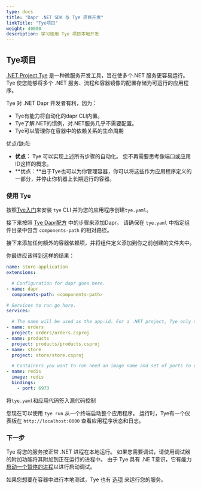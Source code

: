 ```yaml
---
type: docs
title: "Dapr .NET SDK 与 Tye 项目开发"
linkTitle: "Tye项目"
weight: 40000
description: 学习使用 Tye 项目本地开发
---
```


## Tye项目

[.NET Project Tye](https://github.com/dotnet/tye/) 是一种微服务开发工具，旨在使多个.NET 服务更容易运行。 Tye 使您能够将多个 .NET 服务、流程和容器镜像的配置存储为可运行的应用程序。

Tye 对 .NET Dapr 开发者有利，因为：

- Tye有能力将自动化的dapr CLI内置。
- Tye了解.NET的惯例，对.NET服务几乎不需要配置。
- Tye可以管理你在容器中的依赖关系的生命周期

优点/缺点:
- **优点：** Tye 可以实现上述所有步骤的自动化。 您不再需要思考像端口或应用ID这样的概念。
- **优点：**由于Tye也可以为你管理容器，你可以将这些作为应用程序定义的一部分，并停止你机器上长期运行的容器。

### 使用 Tye

按照[Tye入门](https://github.com/dotnet/tye/blob/master/docs/getting_started.md)来安装 `tye` CLI 并为您的应用程序创建`tye.yaml`。

接下来按照 [Tye Dapr配方](https://github.com/dotnet/tye/blob/master/docs/recipes/dapr.md) 中的步骤来添加Dapr。 请确保在 `tye.yaml` 中指定组件目录中包含 `components-path` 的相对路径。

接下来添加任何额外的容器依赖项，并将组件定义添加到你之前创建的文件夹中。

你最终应该得到这样的结果：

```yaml
name: store-application
extensions:

  # Configuration for dapr goes here.
- name: dapr
  components-path: <components-path> 

# Services to run go here.
services:

  # The name will be used as the app-id. For a .NET project, Tye only needs the path to the project file.
- name: orders
  project: orders/orders.csproj
- name: products
  project: products/products.csproj
- name: store
  project: store/store.csproj

  # Containers you want to run need an image name and set of ports to expose.
- name: redis
  image: redis
  bindings:
    - port: 6973
```

将`tye.yaml`和应用代码签入源代码控制

您现在可以使用 `tye run` 从一个终端启动整个应用程序。 运行时，Tye有一个仪表板在 `http://localhost:8000` 查看应用程序状态和日志。

### 下一步

Tye 将您的服务按正常 .NET 进程在本地运行。 如果您需要调试，请使用调试器的附加功能将其附加到正在运行的进程中。 由于 Tye 具有 .NE T意识，它有能力[启动一个暂停的进程](https://github.com/dotnet/tye/blob/master/docs/reference/commandline/tye-run.md#options)以进行启动调试。

如果您想要在容器中进行本地测试，Tye 也有 [选项](https://github.com/dotnet/tye/blob/master/docs/reference/commandline/tye-run.md#options) 来运行您的服务。
